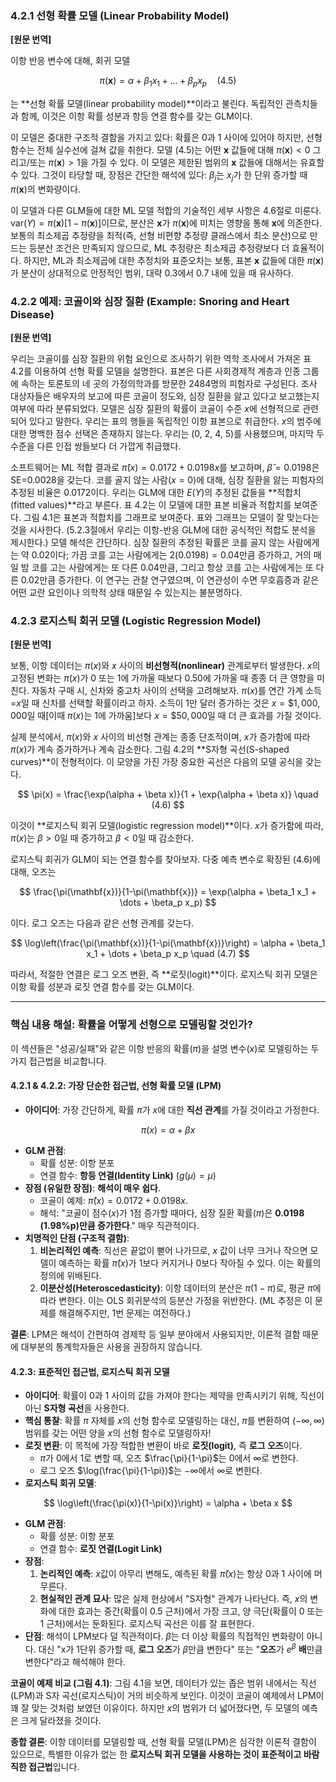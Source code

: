 ### **4.2.1 선형 확률 모델 (Linear Probability Model)**

**[원문 번역]**

이항 반응 변수에 대해, 회귀 모델

$$ \pi(\mathbf{x}) = \alpha + \beta_1 x_1 + \dots + \beta_p x_p \quad (4.5) $$

는 **선형 확률 모델(linear probability model)**이라고 불린다. 독립적인 관측치들과 함께, 이것은 이항 확률 성분과 항등 연결 함수를 갖는 GLM이다.

이 모델은 중대한 구조적 결함을 가지고 있다: 확률은 0과 1 사이에 있어야 하지만, 선형 함수는 전체 실수선에 걸쳐 값을 취한다. 모델 (4.5)는 어떤 $\mathbf{x}$ 값들에 대해 $\pi(\mathbf{x}) < 0$ 그리고/또는 $\pi(\mathbf{x}) > 1$을 가질 수 있다. 이 모델은 제한된 범위의 $\mathbf{x}$ 값들에 대해서는 유효할 수 있다. 그것이 타당할 때, 장점은 간단한 해석에 있다: $\beta_j$는 $x_j$가 한 단위 증가할 때 $\pi(\mathbf{x})$의 변화량이다.

이 모델과 다른 GLM들에 대한 ML 모델 적합의 기술적인 세부 사항은 4.6절로 미룬다. $\text{var}(Y) = \pi(\mathbf{x})[1-\pi(\mathbf{x})]$이므로, 분산은 $\mathbf{x}$가 $\pi(\mathbf{x})$에 미치는 영향을 통해 $\mathbf{x}$에 의존한다. 보통의 최소제곱 추정량을 최적(즉, 선형 비편향 추정량 클래스에서 최소 분산)으로 만드는 등분산 조건은 만족되지 않으므로, ML 추정량은 최소제곱 추정량보다 더 효율적이다. 하지만, ML과 최소제곱에 대한 추정치와 표준오차는 보통, 표본 $\mathbf{x}$ 값들에 대한 $\pi(\mathbf{x})$가 분산이 상대적으로 안정적인 범위, 대략 0.3에서 0.7 내에 있을 때 유사하다.

### **4.2.2 예제: 코골이와 심장 질환 (Example: Snoring and Heart Disease)**

**[원문 번역]**

우리는 코골이를 심장 질환의 위험 요인으로 조사하기 위한 역학 조사에서 가져온 표 4.2를 이용하여 선형 확률 모델을 설명한다. 표본은 다른 사회경제적 계층과 인종 그룹에 속하는 토론토의 네 곳의 가정의학과를 방문한 2484명의 피험자로 구성된다. 조사 대상자들은 배우자의 보고에 따른 코골이 정도와, 심장 질환을 앓고 있다고 보고했는지 여부에 따라 분류되었다. 모델은 심장 질환의 확률이 코골이 수준 $x$에 선형적으로 관련되어 있다고 말한다. 우리는 표의 행들을 독립적인 이항 표본으로 취급한다. $x$의 범주에 대한 명백한 점수 선택은 존재하지 않는다. 우리는 (0, 2, 4, 5)를 사용했으며, 마지막 두 수준을 다른 인접 쌍들보다 더 가깝게 취급했다.

소프트웨어는 ML 적합 결과로 $\hat{\pi}(x)=0.0172+0.0198x$를 보고하며, $\hat{\beta}=0.0198$은 SE=0.0028을 갖는다. 코를 골지 않는 사람($x=0$)에 대해, 심장 질환을 앓는 피험자의 추정된 비율은 0.0172이다. 우리는 GLM에 대한 $E(Y)$의 추정된 값들을 **적합치(fitted values)**라고 부른다. 표 4.2는 이 모델에 대한 표본 비율과 적합치를 보여준다. 그림 4.1은 표본과 적합치를 그래프로 보여준다. 표와 그래프는 모델이 잘 맞는다는 것을 시사한다. (5.2.3절에서 우리는 이항-반응 GLM에 대한 공식적인 적합도 분석을 제시한다.) 모델 해석은 간단하다. 심장 질환의 추정된 확률은 코를 골지 않는 사람에게는 약 0.02이다; 가끔 코를 고는 사람에게는 $2(0.0198)=0.04$만큼 증가하고, 거의 매일 밤 코를 고는 사람에게는 또 다른 0.04만큼, 그리고 항상 코를 고는 사람에게는 또 다른 0.02만큼 증가한다. 이 연구는 관찰 연구였으며, 이 연관성이 수면 무호흡증과 같은 어떤 교란 요인이나 의학적 상태 때문일 수 있는지는 불분명하다.

### **4.2.3 로지스틱 회귀 모델 (Logistic Regression Model)**

**[원문 번역]**

보통, 이항 데이터는 $\pi(x)$와 $x$ 사이의 **비선형적(nonlinear)** 관계로부터 발생한다. $x$의 고정된 변화는 $\pi(x)$가 0 또는 1에 가까울 때보다 0.50에 가까울 때 종종 더 큰 영향을 미친다. 자동차 구매 시, 신차와 중고차 사이의 선택을 고려해보자. $\pi(x)$를 연간 가계 소득=$x$일 때 신차를 선택할 확률이라고 하자. 소득이 1만 달러 증가하는 것은 $x=\$1,000,000$일 때[이때 $\pi(x)$는 1에 가까움]보다 $x=\$50,000$일 때 더 큰 효과를 가질 것이다.

실제 분석에서, $\pi(x)$와 $x$ 사이의 비선형 관계는 종종 단조적이며, $x$가 증가함에 따라 $\pi(x)$가 계속 증가하거나 계속 감소한다. 그림 4.2의 **S자형 곡선(S-shaped curves)**이 전형적이다. 이 모양을 가진 가장 중요한 곡선은 다음의 모델 공식을 갖는다.

$$ \pi(x) = \frac{\exp(\alpha + \beta x)}{1 + \exp(\alpha + \beta x)} \quad (4.6) $$

이것이 **로지스틱 회귀 모델(logistic regression model)**이다. $x$가 증가함에 따라, $\pi(x)$는 $\beta>0$일 때 증가하고 $\beta<0$일 때 감소한다.

로지스틱 회귀가 GLM이 되는 연결 함수를 찾아보자. 다중 예측 변수로 확장된 (4.6)에 대해, 오즈는

$$ \frac{\pi(\mathbf{x})}{1-\pi(\mathbf{x})} = \exp(\alpha + \beta_1 x_1 + \dots + \beta_p x_p) $$

이다. 로그 오즈는 다음과 같은 선형 관계를 갖는다.

$$ \log\left(\frac{\pi(\mathbf{x})}{1-\pi(\mathbf{x})}\right) = \alpha + \beta_1 x_1 + \dots + \beta_p x_p \quad (4.7) $$

따라서, 적절한 연결은 로그 오즈 변환, 즉 **로짓(logit)**이다. 로지스틱 회귀 모델은 이항 확률 성분과 로짓 연결 함수를 갖는 GLM이다.

---

### **핵심 내용 해설: 확률을 어떻게 선형으로 모델링할 것인가?**

이 섹션들은 "성공/실패"와 같은 이항 반응의 확률($\pi$)을 설명 변수($x$)로 모델링하는 두 가지 접근법을 비교합니다.

#### **4.2.1 & 4.2.2: 가장 단순한 접근법, 선형 확률 모델 (LPM)**

*   **아이디어**: 가장 간단하게, 확률 $\pi$가 $x$에 대한 **직선 관계**를 가질 것이라고 가정한다.

$$ \pi(x) = \alpha + \beta x $$

*   **GLM 관점**:
    *   확률 성분: 이항 분포
    *   연결 함수: **항등 연결(Identity Link)** ($g(\mu)=\mu$)
*   **장점 (유일한 장점)**: **해석이 매우 쉽다**.
    *   코골이 예제: $\hat{\pi}(x) = 0.0172 + 0.0198x$.
    *   해석: "코골이 점수($x$)가 1점 증가할 때마다, 심장 질환 확률($\pi$)은 **0.0198 (1.98%p)만큼 증가한다**." 매우 직관적이다.
*   **치명적인 단점 (구조적 결함)**:
    1.  **비논리적인 예측**: 직선은 끝없이 뻗어 나가므로, $x$ 값이 너무 크거나 작으면 모델이 예측하는 확률 $\hat{\pi}(x)$가 1보다 커지거나 0보다 작아질 수 있다. 이는 확률의 정의에 위배된다.
    2.  **이분산성(Heteroscedasticity)**: 이항 데이터의 분산은 $\pi(1-\pi)$로, 평균 $\pi$에 따라 변한다. 이는 OLS 회귀분석의 등분산 가정을 위반한다. (ML 추정은 이 문제를 해결해주지만, 1번 문제는 여전하다.)

**결론**: LPM은 해석이 간편하여 경제학 등 일부 분야에서 사용되지만, 이론적 결함 때문에 대부분의 통계학자들은 사용을 권장하지 않습니다.

#### **4.2.3: 표준적인 접근법, 로지스틱 회귀 모델**

*   **아이디어**: 확률이 0과 1 사이의 값을 가져야 한다는 제약을 만족시키기 위해, 직선이 아닌 **S자형 곡선**을 사용한다.
*   **핵심 통찰**: 확률 $\pi$ 자체를 $x$의 선형 함수로 모델링하는 대신, $\pi$를 변환하여 $(-\infty, \infty)$ 범위를 갖는 어떤 양을 $x$의 선형 함수로 모델링하자!
*   **로짓 변환**: 이 목적에 가장 적합한 변환이 바로 **로짓(logit)**, 즉 **로그 오즈**이다.
    *   $\pi$가 0에서 1로 변할 때, 오즈 $\frac{\pi}{1-\pi}$는 0에서 $\infty$로 변한다.
    *   로그 오즈 $\log(\frac{\pi}{1-\pi})$는 $-\infty$에서 $\infty$로 변한다.
*   **로지스틱 회귀 모델**:

$$ \log\left(\frac{\pi(x)}{1-\pi(x)}\right) = \alpha + \beta x $$

*   **GLM 관점**:
    *   확률 성분: 이항 분포
    *   연결 함수: **로짓 연결(Logit Link)**
*   **장점**:
    1.  **논리적인 예측**: $x$값이 아무리 변해도, 예측된 확률 $\hat{\pi}(x)$는 항상 0과 1 사이에 머무른다.
    2.  **현실적인 관계 묘사**: 많은 실제 현상에서 "S자형" 관계가 나타난다. 즉, $x$의 변화에 대한 효과는 중간(확률이 0.5 근처)에서 가장 크고, 양 극단(확률이 0 또는 1 근처)에서는 둔화된다. 로지스틱 곡선은 이를 잘 표현한다.
*   **단점**: 해석이 LPM보다 덜 직관적이다. $\beta$는 더 이상 확률의 직접적인 변화량이 아니다. 대신 "x가 1단위 증가할 때, **로그 오즈**가 $\beta$만큼 변한다" 또는 "**오즈**가 $e^\beta$ **배**만큼 변한다"라고 해석해야 한다.

**코골이 예제 비교 (그림 4.1)**:
그림 4.1을 보면, 데이터가 있는 좁은 범위 내에서는 직선(LPM)과 S자 곡선(로지스틱)이 거의 비슷하게 보인다. 이것이 코골이 예제에서 LPM이 꽤 잘 맞는 것처럼 보였던 이유이다. 하지만 $x$의 범위가 더 넓어졌다면, 두 모델의 예측은 크게 달라졌을 것이다.

**종합 결론**: 이항 데이터를 모델링할 때, 선형 확률 모델(LPM)은 심각한 이론적 결함이 있으므로, 특별한 이유가 없는 한 **로지스틱 회귀 모델을 사용하는 것이 표준적이고 바람직한 접근법**입니다.
